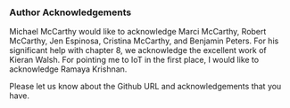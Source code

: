 ### Author Acknowledgements

Michael McCarthy would like to acknowledge Marci McCarthy,  Robert McCarthy, Jen Espinosa, Cristina McCarthy, and Benjamin Peters.  For his significant help with chapter 8, we acknowledge the excellent work of Kieran Walsh. For pointing me to IoT in the first place, I would like to acknowledge Ramaya Krishnan.

Please let us know about the Github URL and acknowledgements that you have.

